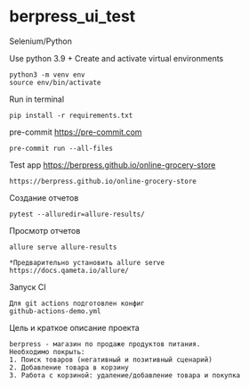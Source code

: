 # berpress_ui_test
Selenium/Python


Use python 3.9 +
Create and activate virtual environments

```
python3 -m venv env
source env/bin/activate
```

Run in terminal

```
pip install -r requirements.txt
```

pre-commit https://pre-commit.com
```
pre-commit run --all-files
```

Test app https://berpress.github.io/online-grocery-store
```
https://berpress.github.io/online-grocery-store
```

Создание отчетов
```
pytest --alluredir=allure-results/
```

Просмотр отчетов
```
allure serve allure-results

*Предварительно установить allure serve
https://docs.qameta.io/allure/
```

Запуск CI
```
Для git actions подготовлен конфиг
github-actions-demo.yml
```

Цель и краткое описание проекта
```
berpress - магазин по продаже продуктов питания.
Необходимо покрыть:
1. Поиск товаров (негативный и позитивный сценарий)
2. Добавление товара в корзину
3. Работа с корзиной: удаление/добавление товара и покупка
```

